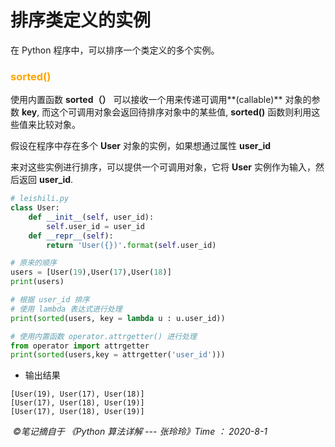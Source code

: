 # 排序类定义的实例

在 Python 程序中，可以排序一个类定义的多个实例。

### <font color="orange"> sorted() </font>

使用内置函数 **sorted（）** 可以接收一个用来传递可调用**(callable)** 对象的参数 **key**, 而这个可调用对象会返回待排序对象中的某些值, **sorted()** 函数则利用这些值来比较对象。

假设在程序中存在多个 **User** 对象的实例，如果想通过属性 **user_id**

来对这些实例进行排序，可以提供一个可调用对象，它将 **User** 实例作为输入，然后返回 **user_id**.

```python
# leishili.py
class User:
    def __init__(self, user_id):
        self.user_id = user_id
    def __repr__(self):
        return 'User({})'.format(self.user_id)

# 原来的顺序
users = [User(19),User(17),User(18)]
print(users)

# 根据 user_id 排序
# 使用 lambda 表达式进行处理
print(sorted(users, key = lambda u : u.user_id))

# 使用内置函数 operator.attrgetter() 进行处理
from operator import attrgetter
print(sorted(users,key = attrgetter('user_id')))
```

- 输出结果

```text
[User(19), User(17), User(18)]
[User(17), User(18), User(19)]
[User(17), User(18), User(19)]
```

​																																					*&copy;笔记摘自于 《Python 算法详解 --- 张玲玲》Time ： 2020-8-1*

